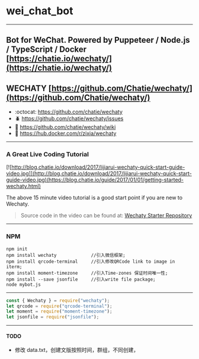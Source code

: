 # wei_chat_bot

---

## Bot for WeChat. Powered by Puppeteer / Node.js / TypeScript / Docker [https://chatie.io/wechaty/](https://chatie.io/wechaty/)

## WECHATY [https://github.com/Chatie/wechaty/](https://github.com/Chatie/wechaty/)

- :octocat: <https://github.com/chatie/wechaty>
- :beetle: <https://github.com/chatie/wechaty/issues>
- :book: <https://github.com/chatie/wechaty/wiki>
- :whale: <https://hub.docker.com/r/zixia/wechaty>

---

### A Great Live Coding Tutorial

[![<http://blog.chatie.io/download/2017/lijiarui-wechaty-quick-start-guide-video.jpg]](http://blog.chatie.io/download/2017/lijiarui-wechaty-quick-start-guide-video.jpg)(https://blog.chatie.io/guide/2017/01/01/getting-started-wechaty.html)>

The above 15 minute video tutorial is a good start point if you are new to Wechaty.

> Source code in the video can be found at: [Wechaty Starter Repository](https://github.com/lijiarui/wechaty-getting-started)

---

### NPM

```shell
npm init
npm install wechaty             //引入微信框架;
npm install qrcode-terminal     //引入修改QRCode link to image in iterm;
npm install moment-timezone     //引入Time-zones 保证时间唯一性;
npm install --save jsonfile     //引入write file package;
node mybot.js
```

---

```javascript
const { Wechaty } = require("wechaty");
let qrcode = require("qrcode-terminal");
let moment = require("moment-timezone");
let jsonfile = require("jsonfile");
```

---

#### TODO

- 修改 data.txt，创建文版按照时间，群组，不同创建，

